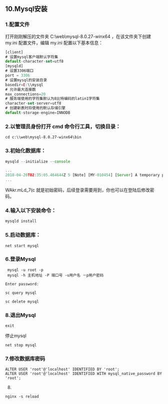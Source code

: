 ## 10.Mysql安装

### 1.配置文件

打开刚刚解压的文件夹 C:\web\mysql-8.0.27-winx64 ，在该文件夹下创建 my.ini 配置文件，编辑 my.ini 配置以下基本信息：

```jsx
[client]
# 设置mysql客户端默认字符集
default-character-set=utf8
[mysqld]
# 设置3306端口
port = 3306
# 设置mysql的安装目录
basedir=E:\\mysql
# 允许最大连接数
max_connections=20
# 服务端使用的字符集默认为8比特编码的latin1字符集
character-set-server=utf8
# 创建新表时将使用的默认存储引擎
default-storage-engine=INNODB
```

### 2.以管理员身份打开 cmd 命令行工具，切换目录：

```
cd c:\\web\mysql-8.0.27-winx64\bin
```

### 3.初始化数据库：

```jsx
mysqld --initialize --console
```

```jsx
...
2018-04-20T02:35:05.464644Z 5 [Note] [MY-010454] [Server] A temporary password is generated for root@localhost: N7irlhbTlJ%_,
...
```

WAkr.mLd_7(c   就是初始密码，后续登录需要用到，你也可以在登陆后修改密码。

### 4.输入以下安装命令：

```jsx
mysqld install
```

### 5.启动数据库：

```
net start mysql
```

### 6.登录Mysql

```
 mysql -u root -p
 mysql -h 主机地址 -P 端口号 -u用户名 －p用户密码
```

```
Enter password:
```

```
sc query mysql
```

```
sc delete mysql
```



### 8.退出Mysql

```
exit
```

停止mysql

```
net stop mysql
```

### 7.修改数据库密码

```
ALTER USER 'root'@'localhost' IDENTIFIED BY 'root';
ALTER USER 'root'@'localhost' IDENTIFIED WITH mysql_native_password BY 'root';
```

8.

```
nginx -s reload
```
